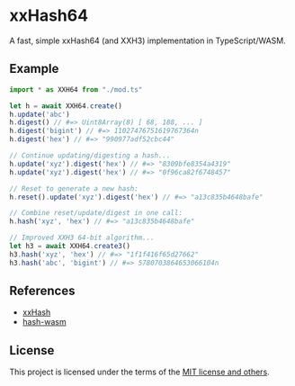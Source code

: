 # xxHash64

A fast, simple xxHash64 (and XXH3) implementation in TypeScript/WASM.

## Example

```ts
import * as XXH64 from "./mod.ts"

let h = await XXH64.create()
h.update('abc')
h.digest() // #=> Uint8Array(8) [ 68, 188, ... ]
h.digest('bigint') // #=> 11027476751619767364n
h.digest('hex') // #=> "990977adf52cbc44"

// Continue updating/digesting a hash...
h.update('xyz').digest('hex') // #=> "8309bfe8354a4319"
h.update('xyz').digest('hex') // #=> "0f96ca82f6748457"

// Reset to generate a new hash:
h.reset().update('xyz').digest('hex') // #=> "a13c835b4648bafe"

// Combine reset/update/digest in one call:
h.hash('xyz', 'hex') // #=> "a13c835b4648bafe"

// Improved XXH3 64-bit algorithm...
let h3 = await XXH64.create3()
h3.hash('xyz', 'hex') // #=> "1f1f416f65d27662"
h3.hash('abc', 'bigint') // #=> 5780703864653066104n
```

## References

* [xxHash](https://cyan4973.github.io/xxHash/)
* [hash-wasm](https://github.com/Daninet/hash-wasm)

## License

This project is licensed under the terms of the [MIT license and others](LICENSE.txt).
